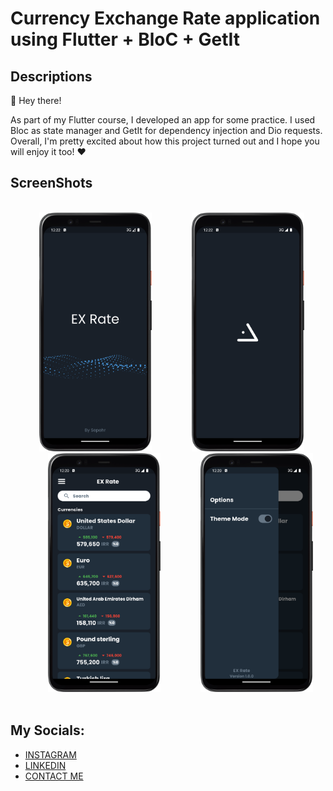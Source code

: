 # Currency Exchange Rate application using Flutter + BloC + GetIt

## Descriptions
👋 Hey there!

As part of my Flutter course, I developed an app for some practice. I used Bloc as state manager and GetIt for dependency injection and Dio requests. Overall, I'm pretty excited about how this project turned out and I hope you will enjoy it too! ❤️

## ScreenShots
<br />
<div>
  &emsp;&emsp;&emsp;
  <img src="https://github.com/SepehrFakoori/currency_exchange_rate_flutter_app/blob/34bde0b77685d110d02cc2159f047f5d71f04663/assets/images/Splashscreen.png" alt="Splash Screen" width="180">
  &emsp;&emsp;&emsp;&emsp;
  <img src="https://github.com/SepehrFakoori/currency_exchange_rate_flutter_app/blob/34bde0b77685d110d02cc2159f047f5d71f04663/assets/images/Loading.png" alt="Loading" width="180">  
  &emsp;&emsp;&emsp;&emsp;
  <img src="https://github.com/SepehrFakoori/currency_exchange_rate_flutter_app/blob/34bde0b77685d110d02cc2159f047f5d71f04663/assets/images/Homescreen.png" alt="Home Screen" width="180">
    &emsp;&emsp;&emsp;&emsp;
  <img src="https://github.com/SepehrFakoori/currency_exchange_rate_flutter_app/blob/34bde0b77685d110d02cc2159f047f5d71f04663/assets/images/Drawer.png" alt="Drawer" width="180">
</div>
<br />

## My Socials:
* [INSTAGRAM](https://www.instagram.com/sepehrfakoori)
* [LINKEDIN](https://www.linkedin.com/in/sepehrfakoori)
* [CONTACT ME](https://sepehrfakoori99@gmail.com)


